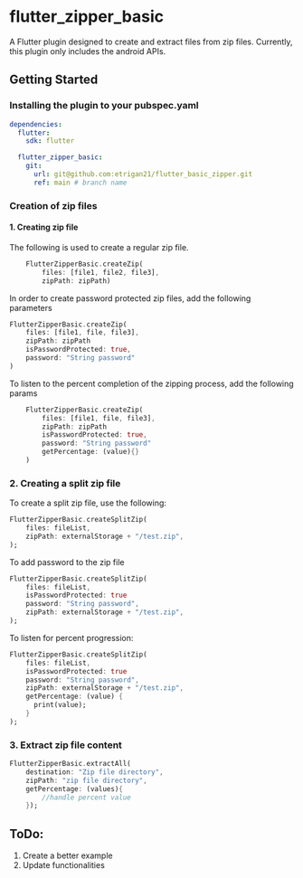 # flutter_zipper_basic

A Flutter plugin designed to create and extract files from zip files. Currently, this plugin only includes the android APIs. 

## Getting Started

### Installing the plugin to your pubspec.yaml

```Yaml
dependencies:
  flutter:
    sdk: flutter

  flutter_zipper_basic:
    git:
      url: git@github.com:etrigan21/flutter_basic_zipper.git
      ref: main # branch name

```

### Creation of zip files

#### 1. Creating zip file

The following is used to create a regular zip file.

```Dart
    FlutterZipperBasic.createZip(
        files: [file1, file2, file3], 
        zipPath: zipPath)
```

In order to create password protected zip files, add the following parameters

```Dart
FlutterZipperBasic.createZip(
    files: [file1, file, file3],
    zipPath: zipPath
    isPasswordProtected: true, 
    password: "String password"
)
```

To listen to the percent completion of the zipping process, add the following params

```Dart
    FlutterZipperBasic.createZip(
        files: [file1, file, file3],
        zipPath: zipPath
        isPasswordProtected: true, 
        password: "String password"
        getPercentage: (value){}
    )
```

### 2. Creating a split zip file

To create a split zip file, use the following:

```Dart
FlutterZipperBasic.createSplitZip(
    files: fileList,
    zipPath: externalStorage + "/test.zip",
);
```

To add password to the zip file

```Dart
FlutterZipperBasic.createSplitZip(
    files: fileList,
    isPasswordProtected: true
    password: "String password",
    zipPath: externalStorage + "/test.zip",
);
```

To listen for percent progression: 

```Dart
FlutterZipperBasic.createSplitZip(
    files: fileList,
    isPasswordProtected: true
    password: "String password",
    zipPath: externalStorage + "/test.zip",
    getPercentage: (value) {
      print(value);
    }
);
```

### 3. Extract zip file content

```Dart
FlutterZipperBasic.extractAll(
    destination: "Zip file directory", 
    zipPath: "zip file directory", 
    getPercentage: (values){
        //handle percent value
    });
```
## ToDo: 

1. Create a better example
2. Update functionalities